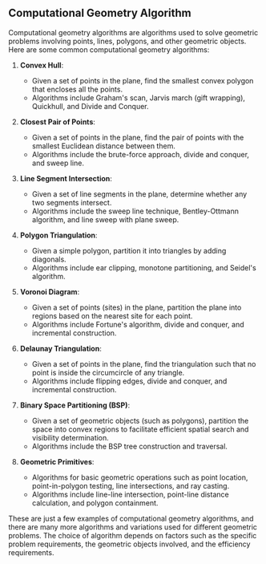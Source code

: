 ## Computational Geometry Algorithm 

Computational geometry algorithms are algorithms used to solve geometric problems involving points, lines, polygons, and other geometric objects. Here are some common computational geometry algorithms:

1. **Convex Hull**:
   - Given a set of points in the plane, find the smallest convex polygon that encloses all the points.
   - Algorithms include Graham's scan, Jarvis march (gift wrapping), Quickhull, and Divide and Conquer.

2. **Closest Pair of Points**:
   - Given a set of points in the plane, find the pair of points with the smallest Euclidean distance between them.
   - Algorithms include the brute-force approach, divide and conquer, and sweep line.

3. **Line Segment Intersection**:
   - Given a set of line segments in the plane, determine whether any two segments intersect.
   - Algorithms include the sweep line technique, Bentley-Ottmann algorithm, and line sweep with plane sweep.

4. **Polygon Triangulation**:
   - Given a simple polygon, partition it into triangles by adding diagonals.
   - Algorithms include ear clipping, monotone partitioning, and Seidel's algorithm.

5. **Voronoi Diagram**:
   - Given a set of points (sites) in the plane, partition the plane into regions based on the nearest site for each point.
   - Algorithms include Fortune's algorithm, divide and conquer, and incremental construction.

6. **Delaunay Triangulation**:
   - Given a set of points in the plane, find the triangulation such that no point is inside the circumcircle of any triangle.
   - Algorithms include flipping edges, divide and conquer, and incremental construction.

7. **Binary Space Partitioning (BSP)**:
   - Given a set of geometric objects (such as polygons), partition the space into convex regions to facilitate efficient spatial search and visibility determination.
   - Algorithms include the BSP tree construction and traversal.

8. **Geometric Primitives**:
   - Algorithms for basic geometric operations such as point location, point-in-polygon testing, line intersections, and ray casting.
   - Algorithms include line-line intersection, point-line distance calculation, and polygon containment.

These are just a few examples of computational geometry algorithms, and there are many more algorithms and variations used for different geometric problems. The choice of algorithm depends on factors such as the specific problem requirements, the geometric objects involved, and the efficiency requirements.
